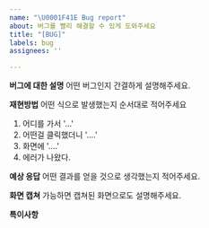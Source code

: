 ```yaml
---
name: "\U0001F41E Bug report"
about: 버그를 빨리 해결할 수 있게 도와주세요
title: "[BUG]"
labels: bug
assignees: ''

---
```


**버그에 대한 설명**
어떤 버그인지 간결하게 설명해주세요.

**재현방법**
어떤 식으로 발생했는지 순서대로 적어주세요
1. 어디를 가서 '...'
2. 어떤걸 클릭했더니 '....'
3. 화면에 '....'
4. 에러가 나왔다.

**예상 응답**
어떤 결과를 얻을 것으로 생각했는지 적어주세요.

**화면 캡쳐**
가능하면 캡쳐된 화면으로도 설명해주세요.

**특이사항**
